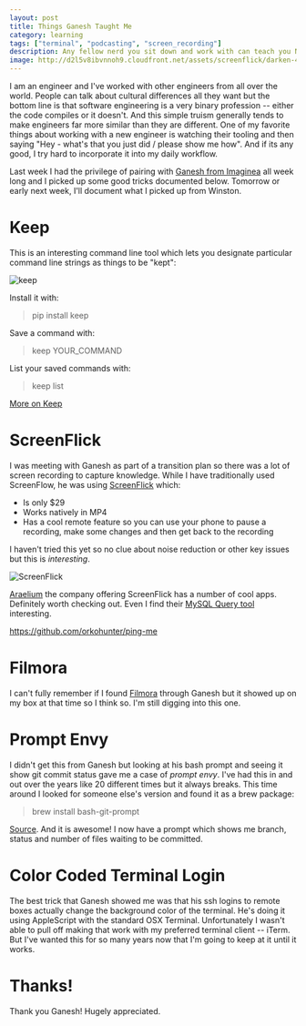 ```yaml
---
layout: post
title: Things Ganesh Taught Me
category: learning
tags: ["terminal", "podcasting", "screen_recording"]
description: Any fellow nerd you sit down and work with can teach you N things where N can be surprisingly large. Here's what Ganesh taught me last week.
image: http://d2l5v8ibvnnoh9.cloudfront.net/assets/screenflick/darken-4a4f14e94a7bba4d3a51486e8bed54cb4b48ed56513ee89089cd41de29a3b4d4.png
---
```

I am an engineer and I've worked with other engineers from all over the world.  People can talk about cultural differences all they want but the bottom line is that software engineering is a very binary profession -- either the code compiles or it doesn't.  And this simple truism generally tends to make engineers far more similar than they are different.  One of my favorite things about working with a new engineer is watching their tooling and then saying "Hey - what's that you just did / please show me how".  And if its any good, I try hard to incorporate it into my daily workflow.  

Last week I had the privilege of pairing with [Ganesh from Imaginea](https://www.linkedin.com/in/itsgg/) all week long and I picked up some good tricks documented below.  Tomorrow or early next week, I'll document what I picked up from Winston.

# Keep

This is an interesting command line tool which lets you designate particular command line strings as things to be "kept":

![keep](https://raw.githubusercontent.com/OrkoHunter/keep/master/data/keep.gif)

Install it with:

> pip install keep

Save a command with:

> keep YOUR_COMMAND

List your saved commands with:

> keep list

[More on Keep](https://github.com/orkohunter/keep)

# ScreenFlick

I was meeting with Ganesh as part of a transition plan so there was a lot of screen recording to capture knowledge.  While I have traditionally used ScreenFlow, he was using [ScreenFlick](http://www.araelium.com/screenflick) which:

* Is only $29
* Works natively in MP4
* Has a cool remote feature so you can use your phone to pause a recording, make some changes and then get back to the recording

I haven't tried this yet so no clue about noise reduction or other key issues but this is *interesting*.

![ScreenFlick](http://d2l5v8ibvnnoh9.cloudfront.net/assets/screenflick/darken-4a4f14e94a7bba4d3a51486e8bed54cb4b48ed56513ee89089cd41de29a3b4d4.png)

[Araelium](http://www.araelium.com/) the company offering ScreenFlick has a number of cool apps.  Definitely worth checking out.  Even I find their [MySQL Query tool](http://www.araelium.com/querious) interesting.

https://github.com/orkohunter/ping-me

# Filmora

I can't fully remember if I found [Filmora](https://filmora.wondershare.com/mac-os-x-el-capitan/) through Ganesh but it showed up on my box at that time so I think so.  I'm still digging into this one.

# Prompt Envy

I didn't get this from Ganesh but looking at his bash prompt and seeing it show git commit status gave me a case of *prompt envy*.  I've had this in and out over the years like 20 different times but it always breaks.  This time around I looked for someone else's version and found it as a brew package:

> brew install bash-git-prompt 

[Source](https://gist.github.com/trey/2722934).  And it is awesome!  I now have a prompt which shows me branch, status and number of files waiting to be committed.

# Color Coded Terminal Login

The best trick that Ganesh showed me was that his ssh logins to remote boxes actually change the background color of the terminal.  He's doing it using AppleScript with the standard OSX Terminal.  Unfortunately I wasn't able to pull off making that work with my preferred terminal client -- iTerm.  But I've wanted this for so many years now that I'm going to keep at it until it works.

# Thanks!

Thank you Ganesh!  Hugely appreciated.